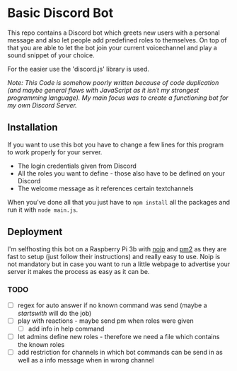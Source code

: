 # Basic Discord Bot

This repo contains a Discord bot which greets new users with a personal message and also let people add predefined roles to themselves. On top of that you are able to let the bot join your current voicechannel and play a sound snippet of your choice.

For the easier use the 'discord.js' library is used.

*Note: This Code is somehow poorly written because of code duplication (and maybe general flaws with JavaScript as it isn´t my strongest programming language). My main focus was to create a functioning bot for my own Discord Server.*

## Installation

If you want to use this bot you have to change a few lines for this program to work properly for your server.

- The login credentials given from Discord
- All the roles you want to define - those also have to be defined on your Discord
- The welcome message as it references certain textchannels

When you've done all that you just have to ``npm install`` all the packages and run it with ``node main.js``.

## Deployment

I'm selfhosting this bot on a Raspberry Pi 3b with [noip](https://www.noip.com/) and [pm2](https://pm2.keymetrics.io/docs/usage/quick-start/) as they are fast to setup (just follow their instructions) and really easy to use. Noip is not mandatory but in case you want to run a little webpage to advertise your server it makes the process as easy as it can be.


### TODO

- [ ] regex for auto answer if no known command was send (maybe a _startswith_ will do the job)
- [ ] play with reactions - maybe send pm when roles were given
  - [ ] add info in help command
- [ ] let admins define new roles - therefore we need a file which contains the known roles
- [ ] add restriction for channels in which bot commands can be send in as well as a info message when in wrong channel